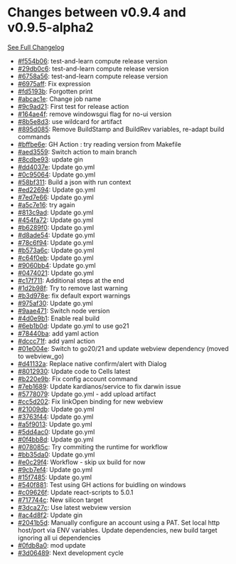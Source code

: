 # Changes between v0.9.4 and v0.9.5-alpha2

[See Full Changelog](https://github.com/pydio/cells-sync/compare/v0.9.4...v0.9.5-alpha2)

- [#f554b06](https://github.com/pydio/cells-sync/commit/f554b06fc3f5fdbaf9be4bd66797c6a7fb408727): test-and-learn compute release version
- [#29db0c6](https://github.com/pydio/cells-sync/commit/29db0c6593037379ce2b064c746794b7ffc04ad4): test-and-learn compute release version
- [#6758a56](https://github.com/pydio/cells-sync/commit/6758a5666fe21470925ba76a833e557218c0ee5c): test-and-learn compute release version
- [#6975aff](https://github.com/pydio/cells-sync/commit/6975aff9f95ed0a150aae808a5918d6ac87655dc): Fix expression
- [#fd5193b](https://github.com/pydio/cells-sync/commit/fd5193b94df907eab4f181d8dd0b6af056210288): Forgotten print
- [#abcac1e](https://github.com/pydio/cells-sync/commit/abcac1e3e88d4acd0052e7360c56257a61dc73a4): Change job name
- [#9c9ad21](https://github.com/pydio/cells-sync/commit/9c9ad21840fc9271dff1d0d548bc900d807317f2): First test for release action
- [#164ae4f](https://github.com/pydio/cells-sync/commit/164ae4ff43543c026e758ed2c0af34b85c0a6e14): remove windowsgui flag for no-ui version
- [#8b5e8d3](https://github.com/pydio/cells-sync/commit/8b5e8d314972df9f52833f72eada18e6304678bd): use wildcard for artifact
- [#895d085](https://github.com/pydio/cells-sync/commit/895d085fde8d222af43108025c3ca4fc14018043): Remove BuildStamp and BuildRev variables, re-adapt build commands
- [#bffbe6e](https://github.com/pydio/cells-sync/commit/bffbe6e8c8bc22a7de334e668f464841fef54045): GH Action : try reading version from Makefile
- [#aed3559](https://github.com/pydio/cells-sync/commit/aed35594abaec7d2dc7a0dae0fa64c8cc40269eb): Switch action to main branch
- [#8cdbe93](https://github.com/pydio/cells-sync/commit/8cdbe93d0cf22598aa53f16b2ed71ea77aacaf94): update gin
- [#dd4037e](https://github.com/pydio/cells-sync/commit/dd4037e3d8b15935b61fcf08eb66635b728fae0d): Update go.yml
- [#0c95064](https://github.com/pydio/cells-sync/commit/0c95064550a3dea818bdda0b466597f080023bc5): Update go.yml
- [#58bf311](https://github.com/pydio/cells-sync/commit/58bf311bb59960679cc4c4d2e326bffa35fa5ad2): Build a json with run context
- [#ed22694](https://github.com/pydio/cells-sync/commit/ed226947a566b60c150ff8c09dec26d6f62cdd23): Update go.yml
- [#7ed7e66](https://github.com/pydio/cells-sync/commit/7ed7e6620b88de8157d07eb4f8c2bed2299a153c): Update go.yml
- [#a5c7e16](https://github.com/pydio/cells-sync/commit/a5c7e1693ac2b9177363114e82054dec727264ef): try again
- [#813c9ad](https://github.com/pydio/cells-sync/commit/813c9ad7793c9129d7c18b38ca360658350c92bb): Update go.yml
- [#454fa72](https://github.com/pydio/cells-sync/commit/454fa722dc1f65a40337ade9553eb07605d49aad): Update go.yml
- [#b6289f0](https://github.com/pydio/cells-sync/commit/b6289f0c2116eed06a72806fad1bc22424b8df11): Update go.yml
- [#d8ade54](https://github.com/pydio/cells-sync/commit/d8ade54bf3a6cb77c5615b1d4ddfed1c60d3f5af): Update go.yml
- [#78c6f94](https://github.com/pydio/cells-sync/commit/78c6f942a76e9dc69afd31d70c01cd4bb5aa14ce): Update go.yml
- [#b573a6c](https://github.com/pydio/cells-sync/commit/b573a6c20f8ae9a50aff914b3527aa0d3e792eaf): Update go.yml
- [#c64f0eb](https://github.com/pydio/cells-sync/commit/c64f0ebe83ac98ff41d942c6c0e3358e99cb19e7): Update go.yml
- [#9060bb4](https://github.com/pydio/cells-sync/commit/9060bb49154b3f9955b4236fac4266f5e5988a09): Update go.yml
- [#0474021](https://github.com/pydio/cells-sync/commit/04740212a4ddf17c0cbb54ea86123eda092a6fa1): Update go.yml
- [#c17f711](https://github.com/pydio/cells-sync/commit/c17f711006cb7dd58d155d653f9b065c3bed7add): Additional steps at the end
- [#1d2b98f](https://github.com/pydio/cells-sync/commit/1d2b98f142384f9b8f691ace6e5098135b6ebf7e): Try to remove last warning
- [#b3d978e](https://github.com/pydio/cells-sync/commit/b3d978ede63a34a28190c77f4594ecf867da9fa6): fix default export warnings
- [#975af30](https://github.com/pydio/cells-sync/commit/975af3037e0fabd8ec20d73204f6444e7f7fc598): Update go.yml
- [#9aae471](https://github.com/pydio/cells-sync/commit/9aae47173bbc3f5406bc30fa3c7c0dbd161b9217): Switch node version
- [#4d0e9b1](https://github.com/pydio/cells-sync/commit/4d0e9b1f7851eba60267ad037bb2a0b6f1d287dc): Enable real build
- [#6eb1b0d](https://github.com/pydio/cells-sync/commit/6eb1b0d0318b4c9dba900b4510c18f9920b31ddf): Update go.yml to use go21
- [#78440ba](https://github.com/pydio/cells-sync/commit/78440bad3cbfdf19d35df9027f48f8beaba1b664): add yaml action
- [#dccc71f](https://github.com/pydio/cells-sync/commit/dccc71faa8a68f0cd11e7314b8753eefac79ee02): add yaml action
- [#01e004e](https://github.com/pydio/cells-sync/commit/01e004ed5270f2bf1ea4e76e69c23e7ffb6e7ebe): Switch to go20/21 and update webview dependency (moved to webview_go)
- [#d41132a](https://github.com/pydio/cells-sync/commit/d41132a20aac2b94a59a1af71b66e2d60bd9b171): Replace native confirm/alert with Dialog
- [#8012930](https://github.com/pydio/cells-sync/commit/80129300b87234433f7f7065f8d2d1851eb8b5b3): Update code to Cells latest
- [#b220e9b](https://github.com/pydio/cells-sync/commit/b220e9b8a1aac0a9aa2acbcb150c21dbf2c0e092): Fix config account command
- [#7eb1689](https://github.com/pydio/cells-sync/commit/7eb16896adb7e854e0058d9e229c1cb65523bfe4): Update kardianos/service to fix darwin issue
- [#5778079](https://github.com/pydio/cells-sync/commit/5778079f6c3d3072b8ac7594c34dc1dbd438d6e7): Update go.yml - add upload artifact
- [#cc5d202](https://github.com/pydio/cells-sync/commit/cc5d20261ef162bfcb90c59c3d46c00ade2b02bd): Fix linkOpen binding for new webview
- [#21009db](https://github.com/pydio/cells-sync/commit/21009db2a88d465f920f81a58fd2b6ebb5a0ea45): Update go.yml
- [#3763f44](https://github.com/pydio/cells-sync/commit/3763f4478d23399e732121c4146320ea55d4a3fb): Update go.yml
- [#a5f9013](https://github.com/pydio/cells-sync/commit/a5f9013f1d61450eded49150326335a2613659aa): Update go.yml
- [#5dd4ac0](https://github.com/pydio/cells-sync/commit/5dd4ac0d864fbb206f8df1e3a0fbcc15cc28745d): Update go.yml
- [#0f4bb8d](https://github.com/pydio/cells-sync/commit/0f4bb8dc39a0ef4b35003b4b38b6da0e2d467c09): Update go.yml
- [#078085c](https://github.com/pydio/cells-sync/commit/078085c88bc7d396a4fc91222ea19bea969ff4d3): Try commiting the runtime for workflow
- [#bb35da0](https://github.com/pydio/cells-sync/commit/bb35da037929f9df18cfc73101cab01593be6f11): Update go.yml
- [#e0c29f4](https://github.com/pydio/cells-sync/commit/e0c29f4868fb9b573dab7f594913b00005f23b59): Workflow - skip ux build for now
- [#9cb7ef4](https://github.com/pydio/cells-sync/commit/9cb7ef4e4f762f57f6be4a229fc8f7ffc6714d8d): Update go.yml
- [#15f7485](https://github.com/pydio/cells-sync/commit/15f748591df49926e8b14ca856133c4722e9ce80): Update go.yml
- [#540f881](https://github.com/pydio/cells-sync/commit/540f881b9080eb0d7889be1a850c15d262dfcfa6): Test using GH actions for buidling on windows
- [#c09626f](https://github.com/pydio/cells-sync/commit/c09626f42987038235b0772616d5bf81ebe84661): Update react-scripts to 5.0.1
- [#717744c](https://github.com/pydio/cells-sync/commit/717744cc34b016bc60ea8ae020da174c4a74cce2): New silicon target
- [#3dca27c](https://github.com/pydio/cells-sync/commit/3dca27c2ee51968f445999b381b471e85c1bb418): Use latest webview version
- [#ac4d8f2](https://github.com/pydio/cells-sync/commit/ac4d8f2a3b8bf03ea717515bb44f7f6c7d92f2b3): Update gin
- [#2041b5d](https://github.com/pydio/cells-sync/commit/2041b5dfceeb6746d117c5b25d74cf2ced19cad3): Manually configure an account using a PAT. Set local http host/port via ENV variables. Update dependencies, new build target ignoring all ui dependencies
- [#0fdb8a0](https://github.com/pydio/cells-sync/commit/0fdb8a0df1a205e35096133e5972584cc224200c): mod update
- [#3d06489](https://github.com/pydio/cells-sync/commit/3d064898f7b13c5175435ccf424032515dff2d72): Next development cycle
